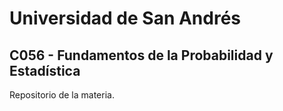 # Universidad de San Andrés
## C056 - Fundamentos de la Probabilidad y Estadística
Repositorio de la materia.
